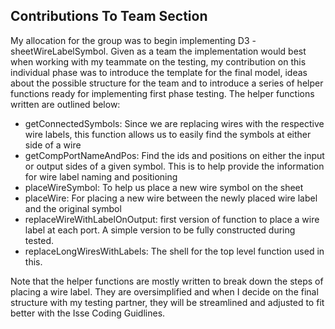 ## Contributions To Team Section

My allocation for the group was to begin implementing D3 - sheetWireLabelSymbol. Given as a team the implementation would best when working with my teammate on the testing, my contribution on this individual phase was to introduce the template for the final model, ideas about the possible structure for the team and to introduce a series of helper functions ready for implementing first phase testing. The helper functions written are outlined below:
- getConnectedSymbols: Since we are replacing wires with the respective wire labels, this function allows us to easily find the symbols at either side of a wire
- getCompPortNameAndPos: Find the ids and positions on either the input or output sides of a given symbol. This is to help provide the information for wire label naming and positioning
- placeWireSymbol: To help us place a new wire symbol on the sheet
- placeWire: For placing a new wire between the newly placed wire label and the original symbol
- replaceWireWithLabelOnOutput: first version of function to place a wire label at each port. A simple version to be fully constructed during tested.
- replaceLongWiresWithLabels: The shell for the top level function used in this.


Note that the helper functions are mostly written to break down the steps of placing a wire label. They are oversimplified and when I decide on the final structure with my testing partner, they will be streamlined and adjusted to fit better with the Isse Coding Guidlines. 